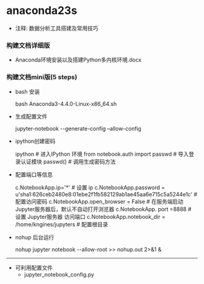 # anaconda23s
- 注释: 数据分析工具搭建及常用技巧

### 构建文档详细版
- Anaconda环境安装以及搭建Python多内核环境.docx 
### 构建文档mini版(5 steps)
- bash 安装
	
	bash Anaconda3-4.4.0-Linux-x86_64.sh
	
- 生成配置文件
	
	jupyter-notebook --generate-config –allow-config

- ipython创建密码
	
	ipython # 进入IPython 环境
	from notebook.auth import passwd # 导入登录认证模块
	passwd() # 调用生成密码方法

- 配置端口等信息
	
	c.NotebookApp.ip='*'    # 设置 ip
	c.NotebookApp.password = u'sha1:626ceb2480e8:01ebe2f1fb582129ab1ae45aa6e715c5a5244e1c' # 配置访问密码
	c.NotebookApp.open_browser = False # 在服务端启动Jupyter服务器后，默认不自动打开浏览器
	c.NotebookApp. port =8888    # 设置 Jupyter服务器 访问端口
	c.NotebookApp.notebook_dir = /home/kngines/jupyters # 配置根目录
	
- nohup 后台运行
	
	nohup jupyter notebook --allow-root >> nohup.out 2>&1 &

---
- 可利用配置文件
	- jupyter_notebook_config.py
